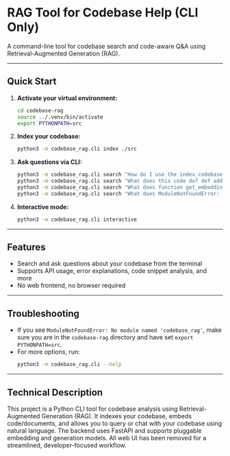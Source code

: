 # RAG Tool for Codebase Help (CLI Only)

A command-line tool for codebase search and code-aware Q&A using Retrieval-Augmented Generation (RAG).

---

## Quick Start

1. **Activate your virtual environment:**
   ```bash
   cd codebase-rag
   source ../.venv/bin/activate
   export PYTHONPATH=src
   ```

2. **Index your codebase:**
   ```bash
   python3 -m codebase_rag.cli index ./src
   ```

3. **Ask questions via CLI:**
   ```bash
   python3 -m codebase_rag.cli search "How do I use the index_codebase API?"
   python3 -m codebase_rag.cli search "What does this code do? def add(a, b): return a + b"
   python3 -m codebase_rag.cli search "What does function get_embedding do?"
   python3 -m codebase_rag.cli search "What does ModuleNotFoundError: No module named 'foo' mean?"
   ```

4. **Interactive mode:**
   ```bash
   python3 -m codebase_rag.cli interactive
   ```

---

## Features
- Search and ask questions about your codebase from the terminal
- Supports API usage, error explanations, code snippet analysis, and more
- No web frontend, no browser required

---

## Troubleshooting
- If you see `ModuleNotFoundError: No module named 'codebase_rag'`, make sure you are in the `codebase-rag` directory and have set `export PYTHONPATH=src`.
- For more options, run:
  ```bash
  python3 -m codebase_rag.cli --help
  ```

---

## Technical Description

This project is a Python CLI tool for codebase analysis using Retrieval-Augmented Generation (RAG). It indexes your codebase, embeds code/documents, and allows you to query or chat with your codebase using natural language. The backend uses FastAPI and supports pluggable embedding and generation models. All web UI has been removed for a streamlined, developer-focused workflow.
